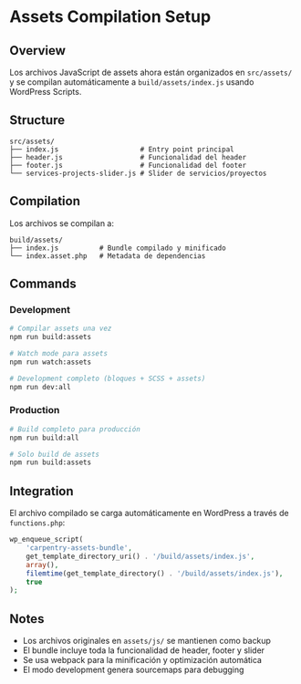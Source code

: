 # Assets Compilation Setup

## Overview

Los archivos JavaScript de assets ahora están organizados en `src/assets/` y se compilan automáticamente a `build/assets/index.js` usando WordPress Scripts.

## Structure

```
src/assets/
├── index.js                    # Entry point principal
├── header.js                   # Funcionalidad del header
├── footer.js                   # Funcionalidad del footer
└── services-projects-slider.js # Slider de servicios/proyectos
```

## Compilation

Los archivos se compilan a:

```
build/assets/
├── index.js          # Bundle compilado y minificado
└── index.asset.php   # Metadata de dependencias
```

## Commands

### Development

```bash
# Compilar assets una vez
npm run build:assets

# Watch mode para assets
npm run watch:assets

# Development completo (bloques + SCSS + assets)
npm run dev:all
```

### Production

```bash
# Build completo para producción
npm run build:all

# Solo build de assets
npm run build:assets
```

## Integration

El archivo compilado se carga automáticamente en WordPress a través de `functions.php`:

```php
wp_enqueue_script(
    'carpentry-assets-bundle',
    get_template_directory_uri() . '/build/assets/index.js',
    array(),
    filemtime(get_template_directory() . '/build/assets/index.js'),
    true
);
```

## Notes

- Los archivos originales en `assets/js/` se mantienen como backup
- El bundle incluye toda la funcionalidad de header, footer y slider
- Se usa webpack para la minificación y optimización automática
- El modo development genera sourcemaps para debugging

